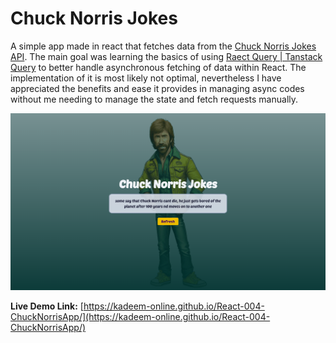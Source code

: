 # Chuck Norris Jokes

A simple app made in react that fetches data from the
[Chuck Norris Jokes API](https://api.chucknorris.io/). The main goal was learning the
basics of using [Raect Query | Tanstack Query](https://tanstack.com/) to better
handle asynchronous fetching of data within React. The implementation of it is most likely
not optimal, nevertheless I have appreciated the benefits and ease it provides in managing
async codes without me needing to manage the state and fetch requests manually.

![Preview of chuck norris app](/public/images/screenshot-01.png)

**Live Demo Link:** [https://kadeem-online.github.io/React-004-ChuckNorrisApp/](https://kadeem-online.github.io/React-004-ChuckNorrisApp/)
